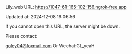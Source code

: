 Lily_web URL: https://1047-61-165-102-156.ngrok-free.app

Updated at: 2024-12-08 19:06:56

If you cannot open this URL, the server might be down.

Please contact: 

goley04@foxmail.com Or Wechat:GL_yeaH